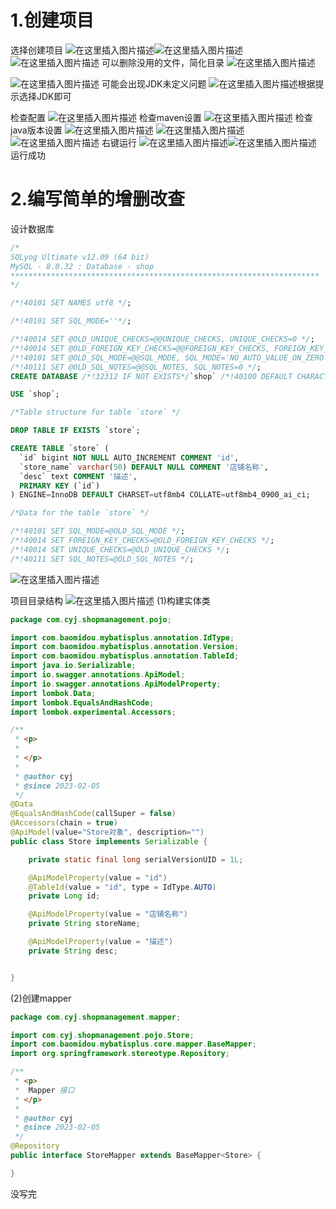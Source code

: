 ﻿# 1.创建项目
选择创建项目
![在这里插入图片描述](https://img-blog.csdnimg.cn/f55973a09ce948e3bce1e09b4f0bb96c.png)![在这里插入图片描述](https://img-blog.csdnimg.cn/46ccb6244d3a4985b8ef59f3724a215a.png)![在这里插入图片描述](https://img-blog.csdnimg.cn/c86826720ad34f479a6e8e946ff23c71.png)
可以删除没用的文件，简化目录
![在这里插入图片描述](https://img-blog.csdnimg.cn/a13a1580e0df439aa661d9ac293f217e.png)

![在这里插入图片描述](https://img-blog.csdnimg.cn/6187f6489d4a47c59ef24609f510d891.png)
可能会出现JDK未定义问题
![在这里插入图片描述](https://img-blog.csdnimg.cn/be01ebdf562b458e803b78fa83e72634.png)根据提示选择JDK即可

检查配置
![在这里插入图片描述](https://img-blog.csdnimg.cn/1ffdca4b05854a95a902c081908b2a1a.png)
检查maven设置
![在这里插入图片描述](https://img-blog.csdnimg.cn/83aebc672311419a9739506859a906f1.png)
检查java版本设置
![在这里插入图片描述](https://img-blog.csdnimg.cn/aa059f683ce743a8bbe04f550a523d82.png)
![在这里插入图片描述](https://img-blog.csdnimg.cn/8ad66c2e50c2414f89a273118f8e9579.png)
![在这里插入图片描述](https://img-blog.csdnimg.cn/0e1e12da62414a63a7fbd1fe06bd484f.png)
右键运行
![在这里插入图片描述](https://img-blog.csdnimg.cn/44e845ef9f2a49f4971b92fb4e0216e9.png)![在这里插入图片描述](https://img-blog.csdnimg.cn/27100be312b64657aedcdec7c6438c29.png)
运行成功

# 2.编写简单的增删改查
设计数据库

```sql
/*
SQLyog Ultimate v12.09 (64 bit)
MySQL - 8.0.32 : Database - shop
*********************************************************************
*/

/*!40101 SET NAMES utf8 */;

/*!40101 SET SQL_MODE=''*/;

/*!40014 SET @OLD_UNIQUE_CHECKS=@@UNIQUE_CHECKS, UNIQUE_CHECKS=0 */;
/*!40014 SET @OLD_FOREIGN_KEY_CHECKS=@@FOREIGN_KEY_CHECKS, FOREIGN_KEY_CHECKS=0 */;
/*!40101 SET @OLD_SQL_MODE=@@SQL_MODE, SQL_MODE='NO_AUTO_VALUE_ON_ZERO' */;
/*!40111 SET @OLD_SQL_NOTES=@@SQL_NOTES, SQL_NOTES=0 */;
CREATE DATABASE /*!32312 IF NOT EXISTS*/`shop` /*!40100 DEFAULT CHARACTER SET utf8mb4 COLLATE utf8mb4_0900_ai_ci */ /*!80016 DEFAULT ENCRYPTION='N' */;

USE `shop`;

/*Table structure for table `store` */

DROP TABLE IF EXISTS `store`;

CREATE TABLE `store` (
  `id` bigint NOT NULL AUTO_INCREMENT COMMENT 'id',
  `store_name` varchar(50) DEFAULT NULL COMMENT '店铺名称',
  `desc` text COMMENT '描述',
  PRIMARY KEY (`id`)
) ENGINE=InnoDB DEFAULT CHARSET=utf8mb4 COLLATE=utf8mb4_0900_ai_ci;

/*Data for the table `store` */

/*!40101 SET SQL_MODE=@OLD_SQL_MODE */;
/*!40014 SET FOREIGN_KEY_CHECKS=@OLD_FOREIGN_KEY_CHECKS */;
/*!40014 SET UNIQUE_CHECKS=@OLD_UNIQUE_CHECKS */;
/*!40111 SET SQL_NOTES=@OLD_SQL_NOTES */;

```

![在这里插入图片描述](https://img-blog.csdnimg.cn/a9cc4601f3ad4350abbf5638e4583597.png)

项目目录结构
![在这里插入图片描述](https://img-blog.csdnimg.cn/6eec02ad6eac43bf800ca8646c5c3a3a.png)
(1)构建实体类

```java
package com.cyj.shopmanagement.pojo;

import com.baomidou.mybatisplus.annotation.IdType;
import com.baomidou.mybatisplus.annotation.Version;
import com.baomidou.mybatisplus.annotation.TableId;
import java.io.Serializable;
import io.swagger.annotations.ApiModel;
import io.swagger.annotations.ApiModelProperty;
import lombok.Data;
import lombok.EqualsAndHashCode;
import lombok.experimental.Accessors;

/**
 * <p>
 * 
 * </p>
 *
 * @author cyj
 * @since 2023-02-05
 */
@Data
@EqualsAndHashCode(callSuper = false)
@Accessors(chain = true)
@ApiModel(value="Store对象", description="")
public class Store implements Serializable {

    private static final long serialVersionUID = 1L;

    @ApiModelProperty(value = "id")
    @TableId(value = "id", type = IdType.AUTO)
    private Long id;

    @ApiModelProperty(value = "店铺名称")
    private String storeName;

    @ApiModelProperty(value = "描述")
    private String desc;


}

```
(2)创建mapper

```java
package com.cyj.shopmanagement.mapper;

import com.cyj.shopmanagement.pojo.Store;
import com.baomidou.mybatisplus.core.mapper.BaseMapper;
import org.springframework.stereotype.Repository;

/**
 * <p>
 *  Mapper 接口
 * </p>
 *
 * @author cyj
 * @since 2023-02-05
 */
@Repository
public interface StoreMapper extends BaseMapper<Store> {

}

```
没写完




